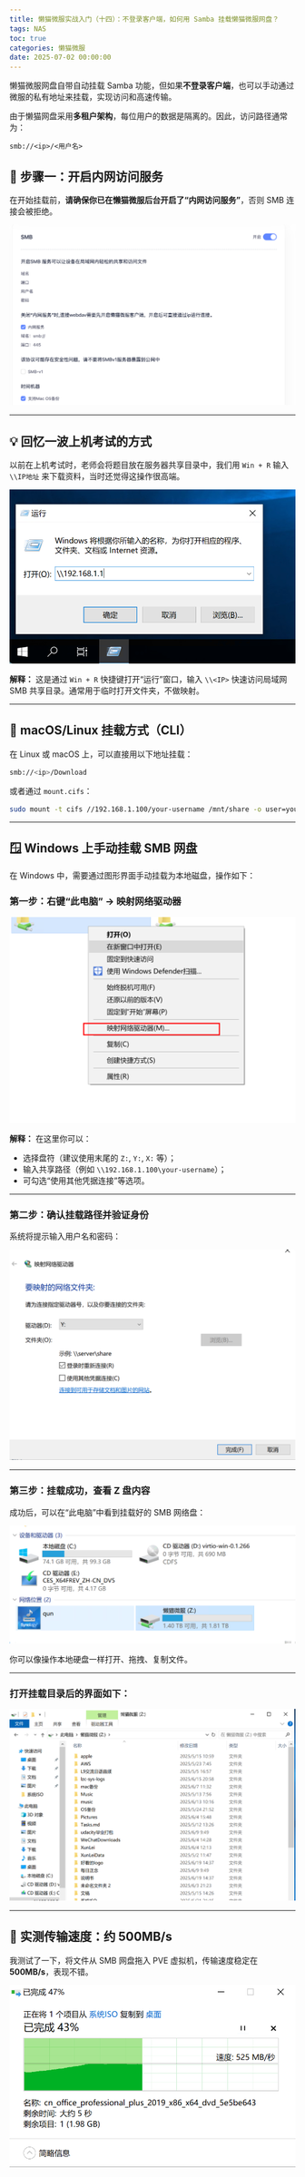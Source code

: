 ```yaml
---
title: 懒猫微服实战入门（十四）：不登录客户端，如何用 Samba 挂载懒猫微服网盘？
tags: NAS
toc: true
categories: 懒猫微服
date: 2025-07-02 00:00:00
---
```


懒猫微服网盘自带自动挂载 Samba 功能，但如果**不登录客户端**，也可以手动通过微服的私有地址来挂载，实现访问和高速传输。

由于懒猫网盘采用**多租户架构**，每位用户的数据是隔离的。因此，访问路径通常为：

```
smb://<ip>/<用户名>
```

## 🧩 步骤一：开启内网访问服务

在开始挂载前，**请确保你已在懒猫微服后台开启了“内网访问服务”**，否则 SMB 连接会被拒绝。

![image-20250621230834943](https://raw.githubusercontent.com/cloudsmithy/picgo-imh/master/image-20250621230834943.png)

---

<!-- more -->

## 💡 回忆一波上机考试的方式

以前在上机考试时，老师会将题目放在服务器共享目录中，我们用 `Win + R` 输入 `\\IP地址` 来下载资料，当时还觉得这操作很高端。

![image-20250621224004995](https://raw.githubusercontent.com/cloudsmithy/picgo-imh/master/image-20250621224004995.png)

**解释：**
这是通过 `Win + R` 快捷键打开“运行”窗口，输入 `\\<IP>` 快速访问局域网 SMB 共享目录。通常用于临时打开文件夹，不做映射。

---

## 🐧 macOS/Linux 挂载方式（CLI）

在 Linux 或 macOS 上，可以直接用以下地址挂载：

```bash
smb://<ip>/Download
```

或者通过 `mount.cifs`：

```bash
sudo mount -t cifs //192.168.1.100/your-username /mnt/share -o user=your-username,password=your-password
```

---

## 🪟 Windows 上手动挂载 SMB 网盘

在 Windows 中，需要通过图形界面手动挂载为本地磁盘，操作如下：

### 第一步：右键“此电脑” → **映射网络驱动器**

![image-20250621224142450](https://raw.githubusercontent.com/cloudsmithy/picgo-imh/master/image-20250621224142450.png)

**解释：**
在这里你可以：

- 选择盘符（建议使用末尾的 `Z:`, `Y:`, `X:` 等）；
- 输入共享路径（例如 `\\192.168.1.100\your-username`）；
- 可勾选“使用其他凭据连接”等选项。

---

### 第二步：确认挂载路径并验证身份

系统将提示输入用户名和密码：

![image-20250621224120769](https://raw.githubusercontent.com/cloudsmithy/picgo-imh/master/image-20250621224120769.png)

---

### 第三步：挂载成功，查看 Z 盘内容

成功后，可以在“此电脑”中看到挂载好的 SMB 网络盘：

![image-20250621230132415](https://raw.githubusercontent.com/cloudsmithy/picgo-imh/master/image-20250621230132415.png)

你可以像操作本地硬盘一样打开、拖拽、复制文件。

---

### 打开挂载目录后的界面如下：

![image-20250621230747150](https://raw.githubusercontent.com/cloudsmithy/picgo-imh/master/image-20250621230747150.png)

---

## 🚀 实测传输速度：约 500MB/s

我测试了一下，将文件从 SMB 网盘拖入 PVE 虚拟机，传输速度稳定在 **500MB/s**，表现不错。

![bed30da7272c40a1203b34b834269b13](https://raw.githubusercontent.com/cloudsmithy/picgo-imh/master/bed30da7272c40a1203b34b834269b13.png)
